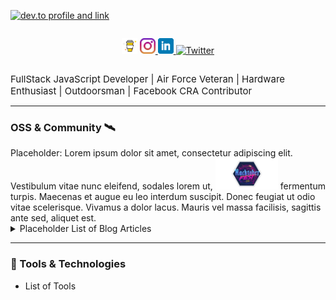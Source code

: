 <a href="https://dev.to/jacobmgevans"><img src="https://pbs.twimg.com/card_img/1304401467663626241/U_af5EkO?format=jpg&name=small" alt="dev.to profile and link"></a>

<section style="display: flex;
  justify-content: center;">

<a href="https://www.buymeacoffee.com/JacobMGEvans" target="_blank"><img src="./assets/by-me-a-coffee.png" alt="Buy Me A Coffee" style="height: 25px !important;width: 25px !important;" ></a>
<a href="https://www.instagram.com/jacobmgevans"><img alt="Instagram Icon" src="./assets/instagram.jpg" style="height: 25px !important;width: 25px !important;">
</a>
<a href="https://www.linkedin.com/in/jacob-m-g-evans/"><img alt="Linkedin Icon" src="./assets/linkedin.png" style="height: 25px !important;width: 25px !important;">
[![Twitter](https://img.shields.io/twitter/follow/JacobMGEvans?style=social)](https://twitter.com/JacobMGEvans)

</section>

<span style="font-size: 15px">FullStack JavaScript Developer | Air Force Veteran | Hardware Enthusiast | Outdoorsman | Facebook CRA Contributor </span>

---

<h3> OSS & Community 🛰️</h3>
<article>
Placeholder:
Lorem ipsum dolor sit amet, consectetur adipiscing elit. Vestibulum vitae nunc eleifend, sodales lorem ut,
<a href="https://dev.to/jacobmgevans"><img src="./assets/hacktoberfest.png" style="height: 50px !important;"/></a> fermentum turpis. Maecenas et augue eu leo interdum suscipit. Donec feugiat ut odio vitae scelerisque. Vivamus a dolor lacus. Mauris vel massa facilisis, sagittis ante sed, aliquet est.
</article>

<details>
<summary>Placeholder List of Blog Articles</summary>
<br>
This is how you dropdown.
</details>

---

<h3>🧰 Tools & Technologies</h3>

- List of Tools
<!-- (get gifs, interactive visuals) -->

<!-- [![Jacob's github stats](https://github-readme-stats.vercel.app/api?username=JacobMGEvans)](https://github.com/JacobMGEvans/github-readme-stats) -->

